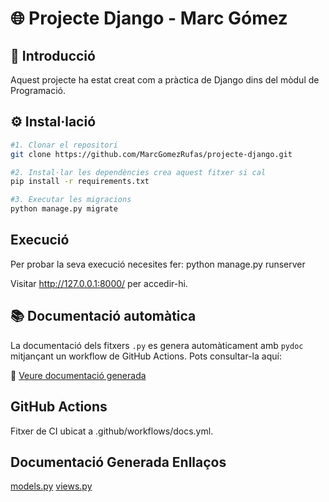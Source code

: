 # 🌐 Projecte Django - Marc Gómez

## 📌 Introducció
Aquest projecte ha estat creat com a pràctica de Django dins del mòdul de Programació.

## ⚙️ Instal·lació

```bash
#1. Clonar el repositori
git clone https://github.com/MarcGomezRufas/projecte-django.git

#2. Instal·lar les dependències crea aquest fitxer si cal
pip install -r requirements.txt

#3. Executar les migracions
python manage.py migrate 
```

## Execució
Per probar la seva execució necesites fer: python manage.py runserver

Visitar http://127.0.0.1:8000/ per accedir-hi.


## 📚 Documentació automàtica

La documentació dels fitxers `.py` es genera automàticament amb `pydoc` mitjançant un workflow de GitHub Actions. Pots consultar-la aquí:

🔗 [Veure documentació generada](https://marcgomezrufas.github.io/projecte-django/)

## GitHub Actions
Fitxer de CI ubicat a .github/workflows/docs.yml.

## Documentació Generada Enllaços
[models.py](https://marcgomezrufas.github.io/projecte-django/blog.models.html)
[views.py](https://marcgomezrufas.github.io/projecte-django/blog.views.html)
